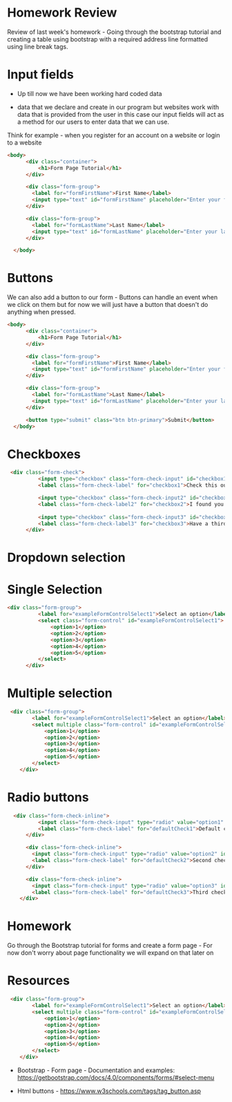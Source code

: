 # Homework Review

Review of last week's homework - Going through the bootstrap tutorial and creating a table using bootstrap with a required address line formatted using line break tags.

# Input fields
- Up till now we have been working hard coded data

- data that we declare and create in our program but websites work with data that is provided from the user in this case our input fields will act as a method for our users to enter data that we can use.

Think for example - when you register for an account on a website or login to a website

```html
<body>
      <div class="container">
          <h1>Form Page Tutorial</h1>
      </div>

      <div class="form-group">
        <label for="formFirstName">First Name</label>
        <input type="text" id="formFirstName" placeholder="Enter your first name">
      </div>

      <div class="form-group">
        <label for="formLastName">Last Name</label>
        <input type="text" id="formLastName" placeholder="Enter your last name">
      </div>

  </body>
```

# Buttons

We can also add a button to our form - Buttons can handle an event when we click on them but for now we will just have a button that doesn't do anything when pressed.

```html
<body>
      <div class="container">
          <h1>Form Page Tutorial</h1>
      </div>

      <div class="form-group">
        <label for="formFirstName">First Name</label>
        <input type="text" id="formFirstName" placeholder="Enter your first name">
      </div>

      <div class="form-group">
        <label for="formLastName">Last Name</label>
        <input type="text" id="formLastName" placeholder="Enter your last name">
      </div>

      <button type="submit" class="btn btn-primary">Submit</button>
  </body>
```
# Checkboxes
```html
 <div class="form-check">
          <input type="checkbox" class="form-check-input" id="checkbox1">
          <label class="form-check-label" for="checkbox1">Check this out</label>

          <input type="checkbox" class="form-check-input2" id="checkbox2">
          <label class="form-check-label2" for="checkbox2">I found you checkbox</label>
          
          <input type="checkbox" class="form-check-input3" id="checkbox3">
          <label class="form-check-label3" for="checkbox3">Have a third checkbox</label>
      </div>
```
# Dropdown selection

# Single Selection 
```html
<div class="form-group">
          <label for="exampleFormControlSelect1">Select an option</label>
          <select class="form-control" id="exampleFormControlSelect1">
              <option>1</option>
              <option>2</option>
              <option>3</option>
              <option>4</option>
              <option>5</option>
          </select>
      </div>
```
# Multiple selection
```html
 <div class="form-group">
        <label for="exampleFormControlSelect1">Select an option</label>
        <select multiple class="form-control" id="exampleFormControlSelect1">
            <option>1</option>
            <option>2</option>
            <option>3</option>
            <option>4</option>
            <option>5</option>
        </select>
    </div>
```
# Radio buttons
```html
  <div class="form-check-inline">
          <input class="form-check-input" type="radio" value="option1" id=defaultCheck1>
          <label class="form-check-label" for="defaultCheck1">Default checkbox</label>
      </div>

      <div class="form-check-inline">
        <input class="form-check-input" type="radio" value="option2" id=defaultCheck2>
        <label class="form-check-label" for="defaultCheck2">Second checkbox</label>
      </div>

      <div class="form-check-inline">
        <input class="form-check-input" type="radio" value="option3" id=defaultCheck3>
        <label class="form-check-label" for="defaultCheck3">Third checkbox</label>
    </div>
```

# Homework
Go through the Bootstrap tutorial for forms and create a form page - For now don't worry about page functionality we will expand on that later on

# Resources
```html
 <div class="form-group">
        <label for="exampleFormControlSelect1">Select an option</label>
        <select multiple class="form-control" id="exampleFormControlSelect1">
            <option>1</option>
            <option>2</option>
            <option>3</option>
            <option>4</option>
            <option>5</option>
        </select>
    </div>
```
- Bootstrap - Form page - Documentation and examples: https://getbootstrap.com/docs/4.0/components/forms/#select-menu

- Html buttons - https://www.w3schools.com/tags/tag_button.asp



